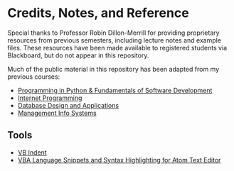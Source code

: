 # Credits, Notes, and Reference

Special thanks to Professor Robin Dillon-Merrill for providing proprietary resources from previous semesters, including lecture notes and example files. These resources have been made available to registered students via Blackboard, but do not appear in this repository.

Much of the public material in this repository has been adapted from my previous courses:

  + [Programming in Python & Fundamentals of Software Development](https://github.com/prof-rossetti/nyu-info-2335-70-201706/)
  + [Internet Programming](https://github.com/prof-rossetti/southernct-csc-443-01-201701)
  + [Database Design and Applications](https://github.com/prof-rossetti/gwu-istm-4121-10-201509)
  + [Management Info Systems](https://github.com/prof-rossetti/gwu-badm-2301-11-201509)

## Tools

  + [VB Indent](http://www.vbindent.com/)
  + [VBA Language Snippets and Syntax Highlighting for Atom Text Editor](https://atom.io/packages/language-vba)
